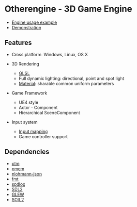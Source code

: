 # Otherengine - 3D Game Engine

* [Engine usage example](https://github.com/Othereum/Otherengine-TestGame)
* [Demonstration](https://www.youtube.com/playlist?list=PLRimg1E-To2HJn1jtpYQXFujjI4dbRUsY)

## Features

* Cross platform: Windows, Linux, OS X

* 3D Rendering
  * [GLSL](https://github.com/Othereum/Otherengine/wiki/Shader-programming)
  * Full dynamic lighting: directional, point and spot light
  * [Material](https://github.com/Othereum/Otherengine/wiki/Graphic-Assets#material): sharable common uniform parameters

* Game Framework
  * UE4 style
  * Actor - Component
  * Hierarchical SceneComponent

* Input system
  * [Input mapping](https://github.com/Othereum/Otherengine/wiki/Input-mapping-config)
  * Game controller support

## Dependencies

* [otm](https://github.com/Othereum/otm)
* [omem](https://github.com/Othereum/omem)
* [nlohmann-json](https://github.com/nlohmann/json)
* [fmt](https://github.com/fmtlib/fmt)
* [spdlog](https://github.com/gabime/spdlog)
* [SDL2](https://www.libsdl.org/download-2.0.php)
* [GLEW](https://github.com/nigels-com/glew)
* [SOIL2](https://github.com/SpartanJ/SOIL2)
